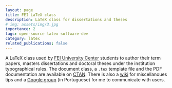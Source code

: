 ```yaml
---
layout: page
title: FEI LaTeX class
description: LaTeX class for dissertations and theses
# img: assets/img/3.jpg
importance: 2
tags: open-source latex software-dev
category: latex
related_publications: false
---
```


A LaTeX class used by [FEI University Center](http://www.fei.edu.br/) students to author their term papers, masters dissertations and doctoral theses under the institution typographical rules. The document class, a `.tex` template file and the PDF documentation are available on [CTAN](https://ctan.org/pkg/fei). There is also a [wiki](https://github.com/douglasrizzo/Classe-Latex-FEI/wiki) for miscellanoues tips and a [Google group](https://groups.google.com/forum/#!forum/grupo-latex-fei) (in Portuguese) for me to communicate with users.
